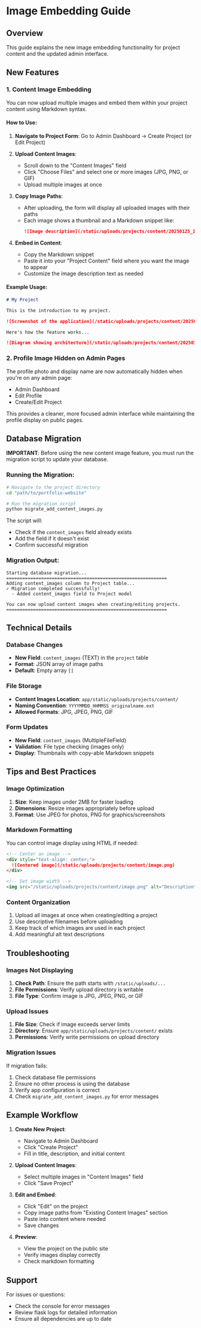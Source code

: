# Image Embedding Guide

## Overview

This guide explains the new image embedding functionality for project content and the updated admin interface.

## New Features

### 1. Content Image Embedding

You can now upload multiple images and embed them within your project content using Markdown syntax.

#### How to Use:

1. **Navigate to Project Form**: Go to Admin Dashboard → Create Project (or Edit Project)

2. **Upload Content Images**: 
   - Scroll down to the "Content Images" field
   - Click "Choose Files" and select one or more images (JPG, PNG, or GIF)
   - Upload multiple images at once

3. **Copy Image Paths**:
   - After uploading, the form will display all uploaded images with their paths
   - Each image shows a thumbnail and a Markdown snippet like:
     ```markdown
     ![Image description](/static/uploads/projects/content/20250125_100000_image.jpg)
     ```

4. **Embed in Content**:
   - Copy the Markdown snippet
   - Paste it into your "Project Content" field where you want the image to appear
   - Customize the image description text as needed

#### Example Usage:

```markdown
# My Project

This is the introduction to my project.

![Screenshot of the application](/static/uploads/projects/content/20250125_100000_screenshot.png)

Here's how the feature works...

![Diagram showing architecture](/static/uploads/projects/content/20250125_100100_diagram.png)
```

### 2. Profile Image Hidden on Admin Pages

The profile photo and display name are now automatically hidden when you're on any admin page:
- Admin Dashboard
- Edit Profile
- Create/Edit Project

This provides a cleaner, more focused admin interface while maintaining the profile display on public pages.

## Database Migration

**IMPORTANT**: Before using the new content image feature, you must run the migration script to update your database.

### Running the Migration:

```bash
# Navigate to the project directory
cd "path/to/portfolio-website"

# Run the migration script
python migrate_add_content_images.py
```

The script will:
- Check if the `content_images` field already exists
- Add the field if it doesn't exist
- Confirm successful migration

### Migration Output:

```
Starting database migration...
============================================================
Adding content_images column to Project table...
✓ Migration completed successfully!
  - Added content_images field to Project model

You can now upload content images when creating/editing projects.
============================================================
```

## Technical Details

### Database Changes

- **New Field**: `content_images` (TEXT) in the `project` table
- **Format**: JSON array of image paths
- **Default**: Empty array `[]`

### File Storage

- **Content Images Location**: `app/static/uploads/projects/content/`
- **Naming Convention**: `YYYYMMDD_HHMMSS_originalname.ext`
- **Allowed Formats**: JPG, JPEG, PNG, GIF

### Form Updates

- **New Field**: `content_images` (MultipleFileField)
- **Validation**: File type checking (images only)
- **Display**: Thumbnails with copy-able Markdown snippets

## Tips and Best Practices

### Image Optimization

1. **Size**: Keep images under 2MB for faster loading
2. **Dimensions**: Resize images appropriately before upload
3. **Format**: Use JPEG for photos, PNG for graphics/screenshots

### Markdown Formatting

You can control image display using HTML if needed:

```markdown
<!-- Center an image -->
<div style="text-align: center;">
  ![Centered image](/static/uploads/projects/content/image.png)
</div>

<!-- Set image width -->
<img src="/static/uploads/projects/content/image.png" alt="Description" width="500">
```

### Content Organization

1. Upload all images at once when creating/editing a project
2. Use descriptive filenames before uploading
3. Keep track of which images are used in each project
4. Add meaningful alt text descriptions

## Troubleshooting

### Images Not Displaying

1. **Check Path**: Ensure the path starts with `/static/uploads/...`
2. **File Permissions**: Verify upload directory is writable
3. **File Type**: Confirm image is JPG, JPEG, PNG, or GIF

### Upload Issues

1. **File Size**: Check if image exceeds server limits
2. **Directory**: Ensure `app/static/uploads/projects/content/` exists
3. **Permissions**: Verify write permissions on upload directory

### Migration Issues

If migration fails:
1. Check database file permissions
2. Ensure no other process is using the database
3. Verify app configuration is correct
4. Check `migrate_add_content_images.py` for error messages

## Example Workflow

1. **Create New Project**:
   - Navigate to Admin Dashboard
   - Click "Create Project"
   - Fill in title, description, and initial content

2. **Upload Content Images**:
   - Select multiple images in "Content Images" field
   - Click "Save Project"

3. **Edit and Embed**:
   - Click "Edit" on the project
   - Copy image paths from "Existing Content Images" section
   - Paste into content where needed
   - Save changes

4. **Preview**:
   - View the project on the public site
   - Verify images display correctly
   - Check markdown formatting

## Support

For issues or questions:
- Check the console for error messages
- Review flask logs for detailed information
- Ensure all dependencies are up to date
